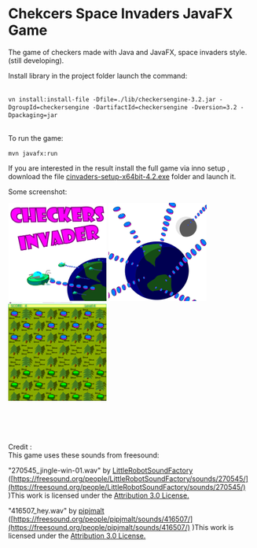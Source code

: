 
# Chekcers Space Invaders JavaFX Game
The game of checkers made with Java and JavaFX, space invaders style.(still developing).

Install library in the project folder launch the command:<br><br>

																						
```
vn install:install-file -Dfile=./lib/checkersengine-3.2.jar -DgroupId=checkersengine -DartifactId=checkersengine -Dversion=3.2 -Dpackaging=jar
```


<br>
To run the game: 

```
mvn javafx:run

```

If you  are interested in the result install the full game via inno setup , download the file [cinvaders-setup-x64bit-4.2.exe](https://github.com/alegithub72/checkersjavafx/releases/download/4.2/cinvaders-setup-x64bit-4.2.exe) folder and launch it.

Some screenshot:
<br>
<div sgtyle="display: flex;flex-direction:column;">
<img src="https://github.com/alegithub72/checkersjavafx/blob/master/screesho_check_1.PNG" width="200" height="200" />
<img src="https://github.com/alegithub72/checkersjavafx/blob/master/screesho_check_4.PNG" width="200" height="200" />
<img src="https://github.com/alegithub72/checkersjavafx/blob/master/screesho_check_2.PNG" width="200" height="200" />

</div>
<br><br><br><br>


Credit :<br>
This game uses these sounds from freesound:<br>

"270545_jingle-win-01.wav" by [LittleRobotSoundFactory](https://freesound.org/people/LittleRobotSoundFactory) ([https://freesound.org/people/LittleRobotSoundFactory/sounds/270545/](https://freesound.org/people/LittleRobotSoundFactory/sounds/270545/) )This work is licensed under the [ Attribution 3.0 License.](http://creativecommons.org/licenses/by/3.0/)

"416507_hey.wav" by [pipjmalt](https://freesound.org/people/pipjmalt/) ([https://freesound.org/people/pipjmalt/sounds/416507/](https://freesound.org/people/pipjmalt/sounds/416507/) )This work is licensed under the [ Attribution 3.0 License.](http://creativecommons.org/licenses/by/3.0/)
